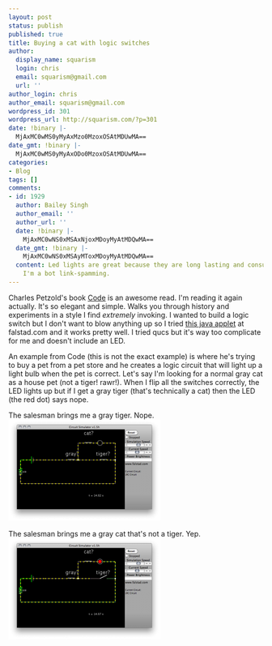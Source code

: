 ```yaml
---
layout: post
status: publish
published: true
title: Buying a cat with logic switches
author:
  display_name: squarism
  login: chris
  email: squarism@gmail.com
  url: ''
author_login: chris
author_email: squarism@gmail.com
wordpress_id: 301
wordpress_url: http://squarism.com/?p=301
date: !binary |-
  MjAxMC0wMS0yMyAxMzo0MzoxOSAtMDUwMA==
date_gmt: !binary |-
  MjAxMC0wMS0yMyAxODo0MzoxOSAtMDUwMA==
categories:
- Blog
tags: []
comments:
- id: 1929
  author: Bailey Singh
  author_email: ''
  author_url: ''
  date: !binary |-
    MjAxMC0wNS0xMSAxNjoxMDoyMyAtMDQwMA==
  date_gmt: !binary |-
    MjAxMC0wNS0xMSAyMToxMDoyMyAtMDQwMA==
  content: Led lights are great because they are long lasting and consumes less electricity.  [ed.]Also,
    I'm a bot link-spamming.
---
```

Charles Petzold's book [Code](http://www.amazon.com/Code-Language-Computer-Hardware-Software/dp/0735611319) is an awesome read.  I'm reading it again actually.  It's so elegant and simple.  Walks you through history and experiments in a style I find _extremely_ invoking.  I wanted to build a logic switch but I don't want to blow anything up so I tried [this java applet](http://www.falstad.com/circuit/) at falstad.com and it works pretty well.  I tried qucs but it's way too complicate for me and doesn't include an LED.

An example from Code (this is not the exact example) is where he's trying to buy a pet from a pet store and he creates a logic circuit that will light up a light bulb when the pet is correct.  Let's say I'm looking for a normal gray cat as a house pet (not a tiger! rawr!).  When I flip all the switches correctly, the LED lights up but if I get a gray tiger (that's technically a cat) then the LED (the red dot) says nope.

The salesman brings me a gray tiger.  Nope.
![logic_gray_tiger](/uploads/2010/01/logic_gray_tiger-300x200.png "logic_gray_tiger")

The salesman brings me a gray cat that's not a tiger.  Yep.
![logic_gray_cat](/uploads/2010/01/logic_gray_cat-300x200.png "logic_gray_cat")